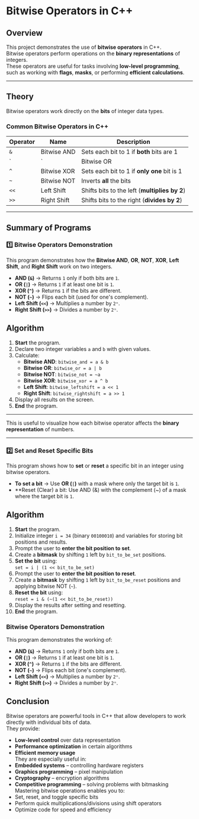 # Bitwise Operators in C++

##  Overview
This project demonstrates the use of **bitwise operators** in C++.  
Bitwise operators perform operations on the **binary representations** of integers.  
These operators are useful for tasks involving **low-level programming**, such as working with **flags**, **masks**, or performing **efficient calculations**.

---

##  Theory
Bitwise operators work directly on the **bits** of integer data types.  

### Common Bitwise Operators in C++
| Operator | Name                 | Description                                 |
|----------|----------------------|---------------------------------------------|
| `&`      | Bitwise AND          | Sets each bit to 1 if **both** bits are 1   |
| `|`      | Bitwise OR           | Sets each bit to 1 if **at least one** bit is 1 |
| `^`      | Bitwise XOR          | Sets each bit to 1 if **only one** bit is 1 |
| `~`      | Bitwise NOT          | Inverts **all** the bits                    |
| `<<`     | Left Shift           | Shifts bits to the left (**multiplies by 2**) |
| `>>`     | Right Shift          | Shifts bits to the right (**divides by 2**)  |

---

##  Summary of Programs

### 1️⃣ Bitwise Operators Demonstration
This program demonstrates how the **Bitwise AND**, **OR**, **NOT**, **XOR**, **Left Shift**, and **Right Shift** work on two integers.
- **AND (`&`)** → Returns `1` only if both bits are `1`.
- **OR (`|`)** → Returns `1` if at least one bit is `1`.
- **XOR (`^`)** → Returns `1` if the bits are different.
- **NOT (`~`)** → Flips each bit (used for one's complement).
- **Left Shift (`<<`)** → Multiplies a number by `2ⁿ`.
- **Right Shift (`>>`)** → Divides a number by `2ⁿ`.

##  Algorithm
1. **Start** the program.
2. Declare two integer variables `a` and `b` with given values.
3. Calculate:
   - **Bitwise AND**: `bitwise_and = a & b`
   - **Bitwise OR**: `bitwise_or = a | b`
   - **Bitwise NOT**: `bitwise_not = ~a`
   - **Bitwise XOR**: `bitwise_xor = a ^ b`
   - **Left Shift**: `bitwise_leftshift = a << 1`
   - **Right Shift**: `bitwise_rightshift = a >> 1`
4. Display all results on the screen.
5. **End** the program.

---
This is useful to visualize how each bitwise operator affects the **binary representation** of numbers.

---

### 2️⃣ Set and Reset Specific Bits
This program shows how to **set** or **reset** a specific bit in an integer using bitwise operators.
- **To set a bit** → Use **OR (`|`)** with a mask where only the target bit is `1`.
- **Reset (Clear) a bit: Use AND (&) with the complement (~) of a mask where the target bit is `1`.

##  Algorithm

1. **Start** the program.
2. Initialize integer `i = 34` (binary `00100010`) and variables for storing bit positions and results.
3. Prompt the user to **enter the bit position to set**.
4. Create a **bitmask** by shifting `1` left by `bit_to_be_set` positions.
5. **Set the bit** using:  
`set = i | (1 << bit_to_be_set)`
6. Prompt the user to **enter the bit position to reset**.
7. Create a **bitmask** by shifting `1` left by `bit_to_be_reset` positions and applying bitwise NOT (`~`).
8. **Reset the bit** using:  
`reset = i & (~(1 << bit_to_be_reset))`
9. Display the results after setting and resetting.
10. **End** the program.

### Bitwise Operators Demonstration
This program demonstrates the working of:
- **AND (`&`)** → Returns `1` only if both bits are `1`.
- **OR (`|`)** → Returns `1` if at least one bit is `1`.
- **XOR (`^`)** → Returns `1` if the bits are different.
- **NOT (`~`)** → Flips each bit (one's complement).
- **Left Shift (`<<`)** → Multiplies a number by `2ⁿ`.
- **Right Shift (`>>`)** → Divides a number by `2ⁿ`.

##  Conclusion
Bitwise operators are powerful tools in C++ that allow developers to work directly with individual bits of data.  
They provide:
- **Low-level control** over data representation  
- **Performance optimization** in certain algorithms  
- **Efficient memory usage**  
They are especially useful in:
- **Embedded systems** – controlling hardware registers  
- **Graphics programming** – pixel manipulation  
- **Cryptography** – encryption algorithms  
- **Competitive programming** – solving problems with bitmasking  
Mastering bitwise operations enables you to:
- Set, reset, and toggle specific bits  
- Perform quick multiplications/divisions using shift operators  
- Optimize code for speed and efficiency  
